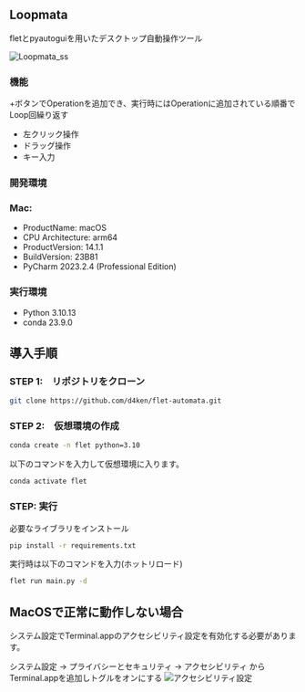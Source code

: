 ## Loopmata
fletとpyautoguiを用いたデスクトップ自動操作ツール

![Loopmata_ss](https://github.com/d4ken/flet-automata/assets/112839844/f62fdc0f-880a-47b2-ae11-663df736e6f8)

### 機能
+ボタンでOperationを追加でき、実行時にはOperationに追加されている順番でLoop回繰り返す

- 左クリック操作
- ドラッグ操作
- キー入力

### 開発環境
### Mac:
- ProductName:    macOS
- CPU Architecture: arm64
- ProductVersion: 14.1.1
- BuildVersion:   23B81
- PyCharm 2023.2.4 (Professional Edition)
 
### 実行環境
- Python 3.10.13
- conda 23.9.0

## 導入手順
### STEP 1:　リポジトリをクローン
```bash
git clone https://github.com/d4ken/flet-automata.git
```
 
### STEP 2:　仮想環境の作成
```bash
conda create -n flet python=3.10
```
 
以下のコマンドを入力して仮想環境に入ります。
```bash
conda activate flet
```

### STEP: 実行
必要なライブラリをインストール
```bash
pip install -r requirements.txt
```
実行時は以下のコマンドを入力(ホットリロード)
```bash
flet run main.py -d
```

## MacOSで正常に動作しない場合
システム設定でTerminal.appのアクセシビリティ設定を有効化する必要があります。

システム設定 -> プライバシーとセキュリティ -> アクセシビリティ からTerminal.appを追加しトグルをオンにする
![アクセシビリティ設定](https://github.com/d4ken/flet-automata/assets/112839844/74500abd-b6c8-43bd-a520-12fd0fe75ae3)
